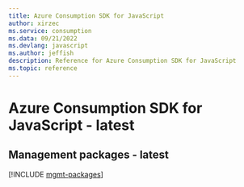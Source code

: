 ```yaml
---
title: Azure Consumption SDK for JavaScript
author: xirzec
ms.service: consumption
ms.data: 09/21/2022
ms.devlang: javascript
ms.author: jeffish
description: Reference for Azure Consumption SDK for JavaScript
ms.topic: reference
---
```

# Azure Consumption SDK for JavaScript - latest

## Management packages - latest
[!INCLUDE [mgmt-packages](consumption-mgmt-index.md)]